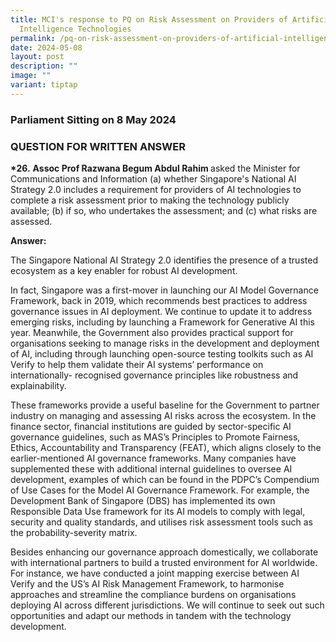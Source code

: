 ```yaml
---
title: MCI's response to PQ on Risk Assessment on Providers of Artificial
  Intelligence Technologies
permalink: /pq-on-risk-assessment-on-providers-of-artificial-intelligence-technologies/
date: 2024-05-08
layout: post
description: ""
image: ""
variant: tiptap
---
```

<h3>Parliament Sitting on 8 May 2024</h3>
<h3>QUESTION FOR WRITTEN ANSWER</h3>
<p><strong>*26.</strong>  <strong>Assoc Prof Razwana Begum Abdul Rahim </strong>asked
the Minister for Communications and Information (a) whether Singapore's
National AI Strategy 2.0 includes a requirement for providers of AI technologies
to complete a risk assessment prior to making the technology publicly available;
(b) if so, who undertakes the assessment; and (c) what risks are assessed.</p>
<p><strong>Answer:</strong>
</p>
<p>The Singapore National AI Strategy 2.0 identifies the presence of a trusted
ecosystem as a key enabler for robust AI development.</p>
<p>In fact, Singapore was a first-mover in launching our AI Model Governance
Framework, back in 2019, which recommends best practices to address governance
issues in AI deployment. We continue to update it to address emerging risks,
including by launching a Framework for Generative AI this year. Meanwhile,
the Government also provides practical support for organisations seeking
to manage risks in the development and deployment of AI, including through
launching open-source testing toolkits such as AI Verify to help them validate
their AI systems’ performance on internationally- recognised governance
principles like robustness and explainability.</p>
<p>These frameworks provide a useful baseline for the Government to partner
industry on managing and assessing AI risks across the ecosystem. In the
finance sector, financial institutions are guided by sector-specific AI
governance guidelines, such as MAS’s Principles to Promote Fairness, Ethics,
Accountability and Transparency (FEAT), which aligns closely to the earlier-mentioned
AI governance frameworks. Many companies have supplemented these with additional
internal guidelines to oversee AI development, examples of which can be
found in the PDPC’s Compendium of Use Cases for the Model AI Governance
Framework. For example, the Development Bank of Singapore (DBS) has implemented
its own Responsible Data Use framework for its AI models to comply with
legal, security and quality standards, and utilises risk assessment tools
such as the probability-severity matrix.</p>
<p>Besides enhancing our governance approach domestically, we collaborate
with international partners to build a trusted environment for AI worldwide.
For instance, we have conducted a joint mapping exercise between AI Verify
and the US’s AI Risk Management Framework, to harmonise approaches and
streamline the compliance burdens on organisations deploying AI across
different jurisdictions. We will continue to seek out such opportunities
and adapt our methods in tandem with the technology development.
<br>
</p>